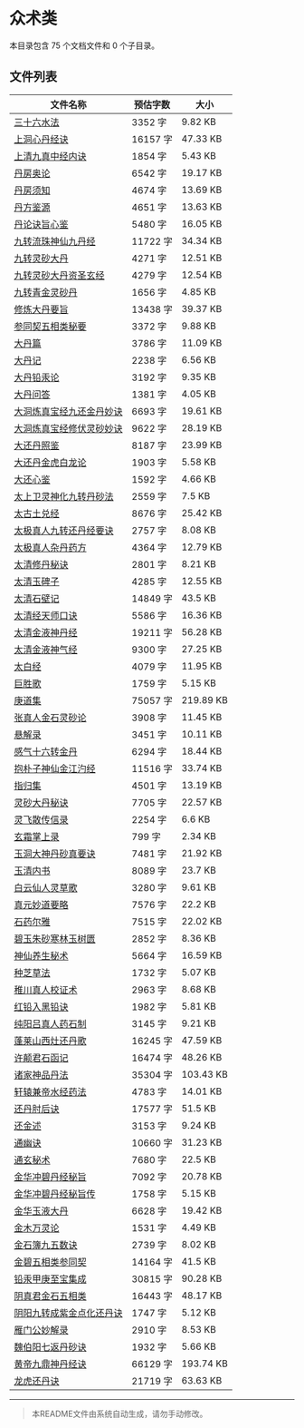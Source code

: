 # 众术类

本目录包含 75 个文档文件和 0 个子目录。

## 文件列表

| 文件名称 | 预估字数 | 大小 |
|---------|---------|------|
| [三十六水法](道藏/正统道藏洞神部/众术类/三十六水法.md) | 3352 字 | 9.82 KB |
| [上洞心丹经诀](道藏/正统道藏洞神部/众术类/上洞心丹经诀.md) | 16157 字 | 47.33 KB |
| [上清九真中经内诀](道藏/正统道藏洞神部/众术类/上清九真中经内诀.md) | 1854 字 | 5.43 KB |
| [丹房奥论](道藏/正统道藏洞神部/众术类/丹房奥论.md) | 6542 字 | 19.17 KB |
| [丹房须知](道藏/正统道藏洞神部/众术类/丹房须知.md) | 4674 字 | 13.69 KB |
| [丹方鉴源](道藏/正统道藏洞神部/众术类/丹方鉴源.md) | 4651 字 | 13.63 KB |
| [丹论诀旨心鉴](道藏/正统道藏洞神部/众术类/丹论诀旨心鉴.md) | 5480 字 | 16.05 KB |
| [九转流珠神仙九丹经](道藏/正统道藏洞神部/众术类/九转流珠神仙九丹经.md) | 11722 字 | 34.34 KB |
| [九转灵砂大丹](道藏/正统道藏洞神部/众术类/九转灵砂大丹.md) | 4271 字 | 12.51 KB |
| [九转灵砂大丹资圣玄经](道藏/正统道藏洞神部/众术类/九转灵砂大丹资圣玄经.md) | 4279 字 | 12.54 KB |
| [九转青金灵砂丹](道藏/正统道藏洞神部/众术类/九转青金灵砂丹.md) | 1656 字 | 4.85 KB |
| [修炼大丹要旨](道藏/正统道藏洞神部/众术类/修炼大丹要旨.md) | 13438 字 | 39.37 KB |
| [参同契五相类秘要](道藏/正统道藏洞神部/众术类/参同契五相类秘要.md) | 3372 字 | 9.88 KB |
| [大丹篇](道藏/正统道藏洞神部/众术类/大丹篇.md) | 3786 字 | 11.09 KB |
| [大丹记](道藏/正统道藏洞神部/众术类/大丹记.md) | 2238 字 | 6.56 KB |
| [大丹铅汞论](道藏/正统道藏洞神部/众术类/大丹铅汞论.md) | 3192 字 | 9.35 KB |
| [大丹问答](道藏/正统道藏洞神部/众术类/大丹问答.md) | 1381 字 | 4.05 KB |
| [大洞炼真宝经九还金丹妙诀](道藏/正统道藏洞神部/众术类/大洞炼真宝经九还金丹妙诀.md) | 6693 字 | 19.61 KB |
| [大洞炼真宝经修伏灵砂妙诀](道藏/正统道藏洞神部/众术类/大洞炼真宝经修伏灵砂妙诀.md) | 9622 字 | 28.19 KB |
| [大还丹照鉴](道藏/正统道藏洞神部/众术类/大还丹照鉴.md) | 8187 字 | 23.99 KB |
| [大还丹金虎白龙论](道藏/正统道藏洞神部/众术类/大还丹金虎白龙论.md) | 1903 字 | 5.58 KB |
| [大还心鉴](道藏/正统道藏洞神部/众术类/大还心鉴.md) | 1592 字 | 4.66 KB |
| [太上卫灵神化九转丹砂法](道藏/正统道藏洞神部/众术类/太上卫灵神化九转丹砂法.md) | 2559 字 | 7.5 KB |
| [太古土兑经](道藏/正统道藏洞神部/众术类/太古土兑经.md) | 8676 字 | 25.42 KB |
| [太极真人九转还丹经要诀](道藏/正统道藏洞神部/众术类/太极真人九转还丹经要诀.md) | 2757 字 | 8.08 KB |
| [太极真人杂丹药方](道藏/正统道藏洞神部/众术类/太极真人杂丹药方.md) | 4364 字 | 12.79 KB |
| [太清修丹秘诀](道藏/正统道藏洞神部/众术类/太清修丹秘诀.md) | 2801 字 | 8.21 KB |
| [太清玉碑子](道藏/正统道藏洞神部/众术类/太清玉碑子.md) | 4285 字 | 12.55 KB |
| [太清石壁记](道藏/正统道藏洞神部/众术类/太清石壁记.md) | 14849 字 | 43.5 KB |
| [太清经天师口诀](道藏/正统道藏洞神部/众术类/太清经天师口诀.md) | 5586 字 | 16.36 KB |
| [太清金液神丹经](道藏/正统道藏洞神部/众术类/太清金液神丹经.md) | 19211 字 | 56.28 KB |
| [太清金液神气经](道藏/正统道藏洞神部/众术类/太清金液神气经.md) | 9300 字 | 27.25 KB |
| [太白经](道藏/正统道藏洞神部/众术类/太白经.md) | 4079 字 | 11.95 KB |
| [巨胜歌](道藏/正统道藏洞神部/众术类/巨胜歌.md) | 1759 字 | 5.15 KB |
| [庚道集](道藏/正统道藏洞神部/众术类/庚道集.md) | 75057 字 | 219.89 KB |
| [张真人金石灵砂论](道藏/正统道藏洞神部/众术类/张真人金石灵砂论.md) | 3908 字 | 11.45 KB |
| [悬解录](道藏/正统道藏洞神部/众术类/悬解录.md) | 3451 字 | 10.11 KB |
| [感气十六转金丹](道藏/正统道藏洞神部/众术类/感气十六转金丹.md) | 6294 字 | 18.44 KB |
| [抱朴子神仙金江汋经](道藏/正统道藏洞神部/众术类/抱朴子神仙金江汋经.md) | 11516 字 | 33.74 KB |
| [指归集](道藏/正统道藏洞神部/众术类/指归集.md) | 4501 字 | 13.19 KB |
| [灵砂大丹秘诀](道藏/正统道藏洞神部/众术类/灵砂大丹秘诀.md) | 7705 字 | 22.57 KB |
| [灵飞散传信录](道藏/正统道藏洞神部/众术类/灵飞散传信录.md) | 2254 字 | 6.6 KB |
| [玄霜掌上录](道藏/正统道藏洞神部/众术类/玄霜掌上录.md) | 799 字 | 2.34 KB |
| [玉洞大神丹砂真要诀](道藏/正统道藏洞神部/众术类/玉洞大神丹砂真要诀.md) | 7481 字 | 21.92 KB |
| [玉清内书](道藏/正统道藏洞神部/众术类/玉清内书.md) | 8089 字 | 23.7 KB |
| [白云仙人灵草歌](道藏/正统道藏洞神部/众术类/白云仙人灵草歌.md) | 3280 字 | 9.61 KB |
| [真元妙道要略](道藏/正统道藏洞神部/众术类/真元妙道要略.md) | 7576 字 | 22.2 KB |
| [石药尔雅](道藏/正统道藏洞神部/众术类/石药尔雅.md) | 7515 字 | 22.02 KB |
| [碧玉朱砂寒林玉树匮](道藏/正统道藏洞神部/众术类/碧玉朱砂寒林玉树匮.md) | 2852 字 | 8.36 KB |
| [神仙养生秘术](道藏/正统道藏洞神部/众术类/神仙养生秘术.md) | 5664 字 | 16.59 KB |
| [种芝草法](道藏/正统道藏洞神部/众术类/种芝草法.md) | 1732 字 | 5.07 KB |
| [稚川真人校证术](道藏/正统道藏洞神部/众术类/稚川真人校证术.md) | 2963 字 | 8.68 KB |
| [红铅入黑铅诀](道藏/正统道藏洞神部/众术类/红铅入黑铅诀.md) | 1982 字 | 5.81 KB |
| [纯阳吕真人药石制](道藏/正统道藏洞神部/众术类/纯阳吕真人药石制.md) | 3145 字 | 9.21 KB |
| [蓬莱山西灶还丹歌](道藏/正统道藏洞神部/众术类/蓬莱山西灶还丹歌.md) | 16245 字 | 47.59 KB |
| [许颠君石函记](道藏/正统道藏洞神部/众术类/许颠君石函记.md) | 16474 字 | 48.26 KB |
| [诸家神品丹法](道藏/正统道藏洞神部/众术类/诸家神品丹法.md) | 35304 字 | 103.43 KB |
| [轩辕兼帝水经药法](道藏/正统道藏洞神部/众术类/轩辕兼帝水经药法.md) | 4783 字 | 14.01 KB |
| [还丹肘后诀](道藏/正统道藏洞神部/众术类/还丹肘后诀.md) | 17577 字 | 51.5 KB |
| [还金述](道藏/正统道藏洞神部/众术类/还金述.md) | 3153 字 | 9.24 KB |
| [通幽诀](道藏/正统道藏洞神部/众术类/通幽诀.md) | 10660 字 | 31.23 KB |
| [通玄秘术](道藏/正统道藏洞神部/众术类/通玄秘术.md) | 7680 字 | 22.5 KB |
| [金华冲碧丹经秘旨](道藏/正统道藏洞神部/众术类/金华冲碧丹经秘旨.md) | 7092 字 | 20.78 KB |
| [金华冲碧丹经秘旨传](道藏/正统道藏洞神部/众术类/金华冲碧丹经秘旨传.md) | 1758 字 | 5.15 KB |
| [金华玉液大丹](道藏/正统道藏洞神部/众术类/金华玉液大丹.md) | 6628 字 | 19.42 KB |
| [金木万灵论](道藏/正统道藏洞神部/众术类/金木万灵论.md) | 1531 字 | 4.49 KB |
| [金石簿九五数诀](道藏/正统道藏洞神部/众术类/金石簿九五数诀.md) | 2739 字 | 8.02 KB |
| [金碧五相类参同契](道藏/正统道藏洞神部/众术类/金碧五相类参同契.md) | 14164 字 | 41.5 KB |
| [铅汞甲庚至宝集成](道藏/正统道藏洞神部/众术类/铅汞甲庚至宝集成.md) | 30815 字 | 90.28 KB |
| [阴真君金石五相类](道藏/正统道藏洞神部/众术类/阴真君金石五相类.md) | 16443 字 | 48.17 KB |
| [阴阳九转成紫金点化还丹诀](道藏/正统道藏洞神部/众术类/阴阳九转成紫金点化还丹诀.md) | 1747 字 | 5.12 KB |
| [雁门公妙解录](道藏/正统道藏洞神部/众术类/雁门公妙解录.md) | 2910 字 | 8.53 KB |
| [魏伯阳七返丹砂诀](道藏/正统道藏洞神部/众术类/魏伯阳七返丹砂诀.md) | 1932 字 | 5.66 KB |
| [黄帝九鼎神丹经诀](道藏/正统道藏洞神部/众术类/黄帝九鼎神丹经诀.md) | 66129 字 | 193.74 KB |
| [龙虎还丹诀](道藏/正统道藏洞神部/众术类/龙虎还丹诀.md) | 21719 字 | 63.63 KB |

---

> 本README文件由系统自动生成，请勿手动修改。
